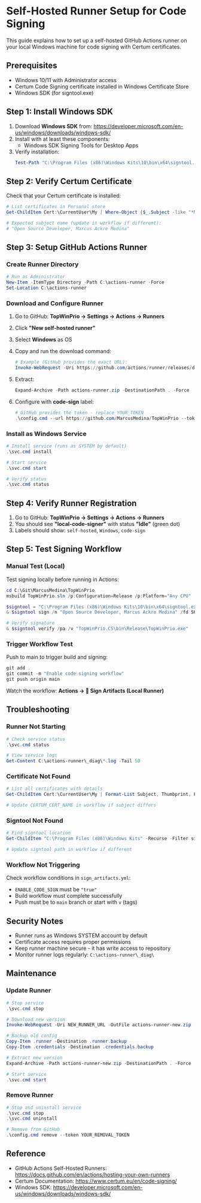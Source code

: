 # Self-Hosted Runner Setup for Code Signing

This guide explains how to set up a self-hosted GitHub Actions runner on your local Windows machine for code signing with Certum certificates.

## Prerequisites

- Windows 10/11 with Administrator access
- Certum Code Signing certificate installed in Windows Certificate Store
- Windows SDK (for signtool.exe)

## Step 1: Install Windows SDK

1. Download **Windows SDK** from: https://developer.microsoft.com/en-us/windows/downloads/windows-sdk/
2. Install with at least these components:
   - Windows SDK Signing Tools for Desktop Apps
3. Verify installation:
   ```powershell
   Test-Path "C:\Program Files (x86)\Windows Kits\10\bin\x64\signtool.exe"
   ```

## Step 2: Verify Certum Certificate

Check that your Certum certificate is installed:

```powershell
# List certificates in Personal store
Get-ChildItem Cert:\CurrentUser\My | Where-Object {$_.Subject -like "*Marcus*"}

# Expected subject name (update in workflow if different):
# "Open Source Developer, Marcus Ackre Medina"
```

## Step 3: Setup GitHub Actions Runner

### Create Runner Directory

```powershell
# Run as Administrator
New-Item -ItemType Directory -Path C:\actions-runner -Force
Set-Location C:\actions-runner
```

### Download and Configure Runner

1. Go to GitHub: **TopWinPrio → Settings → Actions → Runners**
2. Click **"New self-hosted runner"**
3. Select **Windows** as OS
4. Copy and run the download command:
   ```powershell
   # Example (GitHub provides the exact URL):
   Invoke-WebRequest -Uri https://github.com/actions/runner/releases/download/v2.xxx/actions-runner-win-x64-2.xxx.zip -OutFile actions-runner.zip
   ```

5. Extract:
   ```powershell
   Expand-Archive -Path actions-runner.zip -DestinationPath . -Force
   ```

6. Configure with **code-sign** label:
   ```powershell
   # GitHub provides the token - replace YOUR_TOKEN
   .\config.cmd --url https://github.com/MarcusMedina/TopWinPrio --token YOUR_TOKEN --labels windows,code-sign --name local-code-signer
   ```

### Install as Windows Service

```powershell
# Install service (runs as SYSTEM by default)
.\svc.cmd install

# Start service
.\svc.cmd start

# Verify status
.\svc.cmd status
```

## Step 4: Verify Runner Registration

1. Go to GitHub: **TopWinPrio → Settings → Actions → Runners**
2. You should see **"local-code-signer"** with status **"Idle"** (green dot)
3. Labels should show: `self-hosted`, `Windows`, `code-sign`

## Step 5: Test Signing Workflow

### Manual Test (Local)

Test signing locally before running in Actions:

```powershell
cd C:\Git\MarcusMedina\TopWinPrio
msbuild TopWinPrio.sln /p:Configuration=Release /p:Platform="Any CPU"

$signtool = "C:\Program Files (x86)\Windows Kits\10\bin\x64\signtool.exe"
& $signtool sign /n "Open Source Developer, Marcus Ackre Medina" /fd SHA256 /tr http://time.certum.pl /td SHA256 /v "TopWinPrio.CS\bin\Release\TopWinPrio.exe"

# Verify signature
& $signtool verify /pa /v "TopWinPrio.CS\bin\Release\TopWinPrio.exe"
```

### Trigger Workflow Test

Push to main to trigger build and signing:

```powershell
git add .
git commit -m "Enable code signing workflow"
git push origin main
```

Watch the workflow: **Actions → 🔏 Sign Artifacts (Local Runner)**

## Troubleshooting

### Runner Not Starting

```powershell
# Check service status
.\svc.cmd status

# View service logs
Get-Content C:\actions-runner\_diag\*.log -Tail 50
```

### Certificate Not Found

```powershell
# List all certificates with details
Get-ChildItem Cert:\CurrentUser\My | Format-List Subject, Thumbprint, FriendlyName

# Update CERTUM_CERT_NAME in workflow if subject differs
```

### Signtool Not Found

```powershell
# Find signtool location
Get-ChildItem "C:\Program Files (x86)\Windows Kits" -Recurse -Filter signtool.exe

# Update signtool path in workflow if different
```

### Workflow Not Triggering

Check workflow conditions in `sign_artifacts.yml`:
- `ENABLE_CODE_SIGN` must be `"true"`
- Build workflow must complete successfully
- Push must be to `main` branch or start with `v` (tags)

## Security Notes

- Runner runs as Windows SYSTEM account by default
- Certificate access requires proper permissions
- Keep runner machine secure - it has write access to repository
- Monitor runner logs regularly: `C:\actions-runner\_diag\`

## Maintenance

### Update Runner

```powershell
# Stop service
.\svc.cmd stop

# Download new version
Invoke-WebRequest -Uri NEW_RUNNER_URL -OutFile actions-runner-new.zip

# Backup old config
Copy-Item .runner -Destination .runner.backup
Copy-Item .credentials -Destination .credentials.backup

# Extract new version
Expand-Archive -Path actions-runner-new.zip -DestinationPath . -Force

# Start service
.\svc.cmd start
```

### Remove Runner

```powershell
# Stop and uninstall service
.\svc.cmd stop
.\svc.cmd uninstall

# Remove from GitHub
.\config.cmd remove --token YOUR_REMOVAL_TOKEN
```

## Reference

- GitHub Actions Self-Hosted Runners: https://docs.github.com/en/actions/hosting-your-own-runners
- Certum Documentation: https://www.certum.eu/en/code-signing/
- Windows SDK: https://developer.microsoft.com/en-us/windows/downloads/windows-sdk/
